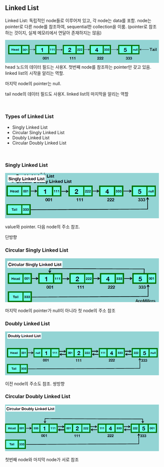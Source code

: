 ## Linked List

Linked List: 독립적인 node들로 이루어져 있고, 각 node는 data를 포함. node는 pointer로 다른 node를 참조하여, sequential한 collection을 이룸. (pointer로 참조하는 것이지, 실제 메모리에서 연달아 존재하지는 않음)

<img src = "../../Images/LinkedList_1.PNG">
head 노드의 데이터 필드는 사용X. 첫번째 node를 참조하는 pointer만 갖고 있음. linked list의 시작을 알리는 역할.

마지막 node의 pointer는 null.

tail node의 데이터 필드도 사용X. linked list의 마지막을 알리는 역할

<br/>

### Types of Linked List

- Singly Linked List
- Circular Singly Linked List
- Doubly Linked List
- Circular Doubly Linked List

<br/>

### Singly Linked List

<img src = "../../Images/LinkedList_2.PNG">

value와 pointer. 다음 node의 주소 참조.

단방향

### Circular Singly Linked List

<img src = "../../Images/LinkedList_3.PNG">

마지막 node의 pointer가 null이 아니라 첫 node의 주소 참조

### Doubly Linked List

<img src = "../../Images/LinkedList_4.PNG">

이전 node의 주소도 참조. 쌍방향

### Circular Doubly Linked List

<img src = "../../Images/LinkedList_5.PNG">

첫번째 node와 마지막 node가 서로 참조